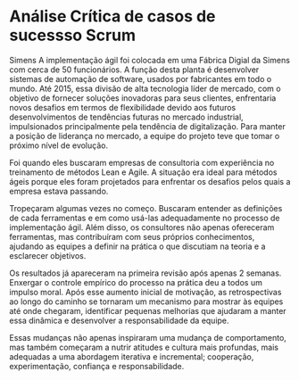 # Análise Crítica de casos de sucessso Scrum

Simens
A implementação ágil foi colocada em uma Fábrica Digial da Simens com cerca de 50 funcionários. A função desta planta é desenvolver sistemas de automação de software, usados por fabricantes em todo o mundo. Até 2015, essa divisão de alta tecnologia líder de mercado, com o objetivo de fornecer soluções inovadoras para seus clientes, enfrentaria novos desafios em termos de flexibilidade devido aos futuros desenvolvimentos de tendências futuras no mercado industrial, impulsionados principalmente pela tendência de digitalização. Para manter a posição de liderança no mercado, a equipe do projeto teve que tomar o próximo nível de evolução.

Foi quando eles buscaram empresas de consultoria com experiência no treinamento de métodos Lean e Agile.  A situação era ideal para métodos ágeis porque eles foram projetados para enfrentar os desafios pelos quais a empresa estava passando.

Tropeçaram algumas vezes no começo. Buscaram entender as definições de cada ferramentas e em como usá-las adequadamente no processo de implementação ágil. Além disso, os consultores não apenas ofereceram ferramentas, mas contribuíram com seus próprios conhecimentos, ajudando as equipes a definir na prática o que discutiam na teoria e a esclarecer objetivos.

Os resultados já apareceram na primeira revisão após apenas 2 semanas. Enxergar o controle empírico do processo na prática deu a todos um impulso moral. Após esse aumento inicial de motivação, as retrospectivas ao longo do caminho se tornaram um mecanismo para mostrar às equipes até onde chegaram, identificar pequenas melhorias que ajudaram a manter essa dinâmica e desenvolver a responsabilidade da equipe.

Essas mudanças não apenas inspiraram uma mudança de comportamento, mas também começaram a nutrir atitudes e cultura mais profundas, mais adequadas a uma abordagem iterativa e incremental; cooperação, experimentação, confiança e responsabilidade.
